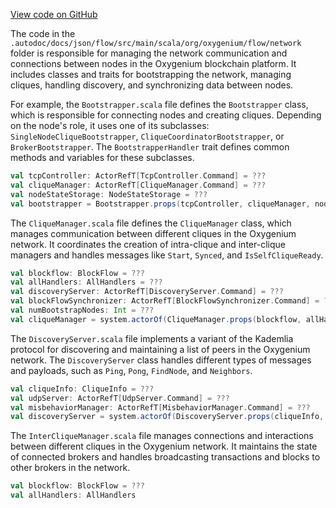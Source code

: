 [View code on GitHub](https://github.com/oxygenium/oxygenium/.autodoc/docs/json/flow/src/main/scala/org/oxygenium/flow/network)

The code in the `.autodoc/docs/json/flow/src/main/scala/org/oxygenium/flow/network` folder is responsible for managing the network communication and connections between nodes in the Oxygenium blockchain platform. It includes classes and traits for bootstrapping the network, managing cliques, handling discovery, and synchronizing data between nodes.

For example, the `Bootstrapper.scala` file defines the `Bootstrapper` class, which is responsible for connecting nodes and creating cliques. Depending on the node's role, it uses one of its subclasses: `SingleNodeCliqueBootstrapper`, `CliqueCoordinatorBootstrapper`, or `BrokerBootstrapper`. The `BootstrapperHandler` trait defines common methods and variables for these subclasses.

```scala
val tcpController: ActorRefT[TcpController.Command] = ???
val cliqueManager: ActorRefT[CliqueManager.Command] = ???
val nodeStateStorage: NodeStateStorage = ???
val bootstrapper = Bootstrapper.props(tcpController, cliqueManager, nodeStateStorage)
```

The `CliqueManager.scala` file defines the `CliqueManager` class, which manages communication between different cliques in the Oxygenium network. It coordinates the creation of intra-clique and inter-clique managers and handles messages like `Start`, `Synced`, and `IsSelfCliqueReady`.

```scala
val blockflow: BlockFlow = ???
val allHandlers: AllHandlers = ???
val discoveryServer: ActorRefT[DiscoveryServer.Command] = ???
val blockFlowSynchronizer: ActorRefT[BlockFlowSynchronizer.Command] = ???
val numBootstrapNodes: Int = ???
val cliqueManager = system.actorOf(CliqueManager.props(blockflow, allHandlers, discoveryServer, blockFlowSynchronizer, numBootstrapNodes))
```

The `DiscoveryServer.scala` file implements a variant of the Kademlia protocol for discovering and maintaining a list of peers in the Oxygenium network. The `DiscoveryServer` class handles different types of messages and payloads, such as `Ping`, `Pong`, `FindNode`, and `Neighbors`.

```scala
val cliqueInfo: CliqueInfo = ???
val udpServer: ActorRefT[UdpServer.Command] = ???
val misbehaviorManager: ActorRefT[MisbehaviorManager.Command] = ???
val discoveryServer = system.actorOf(DiscoveryServer.props(cliqueInfo, udpServer, misbehaviorManager))
```

The `InterCliqueManager.scala` file manages connections and interactions between different cliques in the Oxygenium network. It maintains the state of connected brokers and handles broadcasting transactions and blocks to other brokers in the network.

```scala
val blockflow: BlockFlow = ???
val allHandlers: AllHandlers
